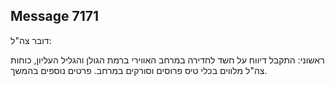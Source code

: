 ## Message 7171

דובר צה"ל:

ראשוני: התקבל דיווח על חשד לחדירה במרחב האווירי ברמת הגולן והגליל העליון, כוחות צה"ל מלווים בכלי טיס פרוסים וסורקים במרחב. פרטים נוספים בהמשך.

